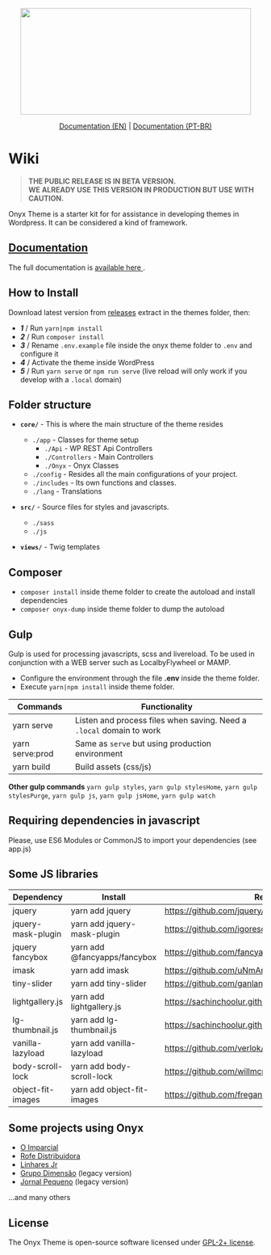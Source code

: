<p align="center">
	<img width="457" height="211" src="https://andremacola.github.io/onyx-theme-doc/img/logo.png">
</p>
<p align="center">
	<a href="https://andremacola.github.io/onyx-theme-doc/en/"><u>Documentation (EN)</u></a> | 
	<a href="https://andremacola.github.io/onyx-theme-doc/"><u>Documentation (PT-BR)</u></a>
</p>



# Wiki

> **THE PUBLIC RELEASE IS IN BETA VERSION.**  
> **WE ALREADY USE THIS VERSION IN PRODUCTION BUT USE WITH CAUTION.**

Onyx Theme is a starter kit for for assistance in developing themes in Wordpress. It can be considered a kind of framework.

<!-- Better used with [Onyx Starter Kit](https://github.com/andremacola/wp-onyx-starter) (members only) -->

## [Documentation](https://andremacola.github.io/onyx-theme-doc/)

The full documentation is [available here ](https://andremacola.github.io/onyx-theme-doc/).

## How to Install

Download latest version from [releases](https://github.com/andremacola/onyx-theme/releases) extract in the themes folder, then:

- ***1*** / Run `yarn|npm install`
- ***2*** / Run `composer install`
- ***3*** / Rename `.env.example` file inside the onyx theme folder to `.env` and configure it
- ***4*** / Activate the theme inside WordPress
- ***5*** / Run `yarn serve` or `npm run serve` (live reload will only work if you develop with a `.local` domain)

## Folder structure

- **`core/`** - This is where the main structure of the theme resides
  - `./app` - Classes for theme setup
    - `./Api` - WP REST Api Controllers
    - `./Controllers` - Main Controllers
    - `./Onyx` - Onyx Classes
  - `./config` - Resides all the main configurations of your project.
  - `./includes` - Its own functions and classes.
  - `./lang` - Translations

- **`src/`** - Source files for styles and javascripts.
  - `./sass`
  - `./js`

- **`views/`** - Twig templates

## Composer

- `composer install` inside theme folder to create the autoload and install dependencies
- `composer onyx-dump` inside theme folder to dump the autoload

## Gulp

Gulp is used for processing javascripts, scss and livereload. To be used in conjunction with a WEB server such as LocalbyFlywheel or MAMP.

  - Configure the environment through the file **.env** inside the theme folder.
  - Execute `yarn|npm install` inside theme folder.

|Commands          | Functionality                              |
|------------------|--------------------------------------------|
| yarn serve       | Listen and process files when saving. Need a `.local` domain to work
| yarn serve:prod  | Same as `serve` but using production environment
| yarn build       | Build assets (css/js)

**Other gulp commands**
`yarn gulp styles`, `yarn gulp stylesHome`, `yarn gulp stylesPurge`, `yarn gulp js`, `yarn gulp jsHome`, `yarn gulp watch`

## Requiring dependencies in javascript

Please, use ES6 Modules or CommonJS to import your dependencies (see app.js)

## Some JS libraries

|Dependency        | Install                      | Repository/Site                                                  |
|------------------|------------------------------|------------------------------------------------------------------|
jquery             | yarn add jquery              | https://github.com/jquery/jquery                                 |
jquery-mask-plugin | yarn add jquery-mask-plugin  | https://github.com/igorescobar/jQuery-Mask-Plugin                |
jquery fancybox    | yarn add @fancyapps/fancybox | https://github.com/fancyapps/fancybox                            |
imask              | yarn add imask               | https://github.com/uNmAnNeR/imaskjs                              |
tiny-slider        | yarn add tiny-slider         | https://github.com/ganlanyuan/tiny-slider                        |
lightgallery.js    | yarn add lightgallery.js     | https://sachinchoolur.github.io/lightgallery.js/                 |
lg-thumbnail.js    | yarn add lg-thumbnail.js     | https://sachinchoolur.github.io/lightgallery.js/demos/index.html |
vanilla-lazyload   | yarn add vanilla-lazyload    | https://github.com/verlok/vanilla-lazyload                       |
body-scroll-lock   | yarn add body-scroll-lock    | https://github.com/willmcpo/body-scroll-lock                     |
object-fit-images  | yarn add object-fit-images   | https://github.com/fregante/object-fit-images                    |

## Some projects using Onyx

- [O Imparcial](https://oimparcial.com.br/)
- [Rofe Distribuidora](https://www.rofedistribuidora.com.br/)
- [Linhares Jr](https://linharesjr.com)
- [Grupo Dimensão](http://grupodimensao.com/) (legacy version)
- [Jornal Pequeno](https://jornalpequeno.com.br/) (legacy version)

...and many others

## License

The Onyx Theme is open-source software licensed under [GPL-2+ license](https://www.gnu.org/licenses/old-licenses/gpl-2.0.html).
